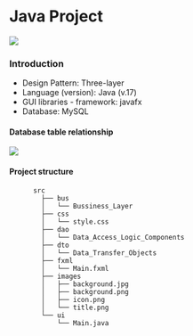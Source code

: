 # Java Project
![](https://raw.githubusercontent.com/nguyenletientrien/MineQuizzServer/main/.github/screenshot.png)

### Introduction
- Design Pattern: Three-layer
- Language (version): Java (v.17)
- GUI libraries - framework: javafx
- Database: MySQL

#### Database table relationship
![](https://raw.githubusercontent.com/nguyenletientrien/MineQuizzServer/main/.github/MineQuizzERD.png)

#### Project structure
```
      src
        ├── bus
        │   └── Bussiness_Layer
        ├── css
        │   └── style.css
        ├── dao
        │   └── Data_Access_Logic_Components
        ├── dto
        │   └── Data_Transfer_Objects
        ├── fxml
        │   └── Main.fxml
        ├── images
        │   ├── background.jpg
        │   ├── background.png
        │   ├── icon.png
        │   └── title.png
        └── ui
            └── Main.java
```
